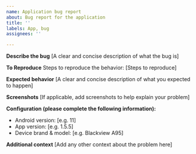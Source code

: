 ```yaml
---
name: Application bug report
about: Bug report for the application
title: ''
labels: App, bug
assignees: ''

---
```


**Describe the bug**
[A clear and concise description of what the bug is]

**To Reproduce**
Steps to reproduce the behavior:
[Steps to reproduce]

**Expected behavior**
[A clear and concise description of what you expected to happen]

**Screenshots**
[If applicable, add screenshots to help explain your problem]

**Configuration (please complete the following information):**
 - Android version: [e.g. 11] 
 - App version: [e.g. 1.5.5]
 - Device brand & model: [e.g. Blackview A95]

**Additional context**
[Add any other context about the problem here]
